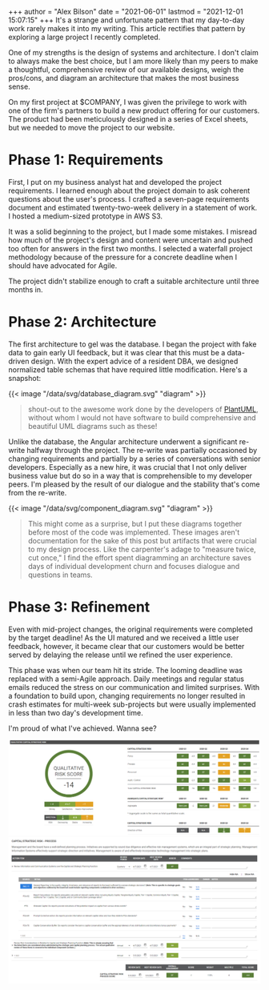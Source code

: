 +++
author = "Alex Bilson"
date = "2021-06-01"
lastmod = "2021-12-01 15:07:15"
+++
It's a strange and unfortunate pattern that my day-to-day work rarely makes it into my writing. This article rectifies that pattern by exploring a large project I recently completed.

One of my strengths is the design of systems and architecture. I don't claim to always make the best choice, but I am more likely than my peers to make a thoughtful, comprehensive review of our available designs, weigh the pros/cons, and diagram an architecture that makes the most business sense.

On my first project at $COMPANY, I was given the privilege to work with one of the firm's partners to build a new product offering for our customers. The product had been meticulously designed in a series of Excel sheets, but we needed to move the project to our website.

# Phase 1: Requirements

First, I put on my business analyst hat and developed the project requirements. I learned enough about the project domain to ask coherent questions about the user's process. I crafted a seven-page requirements document and estimated twenty-two-week delivery in a statement of work. I hosted a medium-sized prototype in AWS S3.

It was a solid beginning to the project, but I made some mistakes. I misread how much of the project's design and content were uncertain and pushed too often for answers in the first two months. I selected a waterfall project methodology because of the pressure for a concrete deadline when I should have advocated for Agile.

The project didn't stabilize enough to craft a suitable architecture until three months in.

# Phase 2: Architecture

The first architecture to gel was the database. I began the project with fake data to gain early UI feedback, but it was clear that this must be a data-driven design. With the expert advice of a resident DBA, we designed normalized table schemas that have required little modification. Here's a snapshot:

{{< image "/data/svg/database_diagram.svg" "diagram" >}}

> shout-out to the awesome work done by the developers of [PlantUML](https://github.com/plantuml/plantuml), without whom I would not have software to build comprehensive and beautiful UML diagrams such as these!

Unlike the database, the Angular architecture underwent a significant re-write halfway through the project. The re-write was partially occasioned by changing requirements and partially by a series of conversations with senior developers. Especially as a new hire, it was crucial that I not only deliver business value but do so in a way that is comprehensible to my developer peers. I'm pleased by the result of our dialogue and the stability that's come from the re-write.

{{< image "/data/svg/component_diagram.svg" "diagram" >}}

> This might come as a surprise, but I put these diagrams together before most of the code was implemented. These images aren't documentation for the sake of this post but artifacts that were crucial to my design process. Like the carpenter's adage to "measure twice, cut once," I find the effort spent diagramming an architecture saves days of individual development churn and focuses dialogue and questions in teams.

# Phase 3: Refinement

Even with mid-project changes, the original requirements were completed by the target deadline! As the UI matured and we received a little user feedback, however, it became clear that our customers would be better served by delaying the release until we refined the user experience.

This phase was when our team hit its stride. The looming deadline was replaced with a semi-Agile approach. Daily meetings and regular status emails reduced the stress on our communication and limited surprises. With a foundation to build upon, changing requirements no longer resulted in crash estimates for multi-week sub-projects but were usually implemented in less than two day's development time.

I'm proud of what I've achieved. Wanna see?

![summary-chart](/data/img/summary_chart.png)
![detail-table](/data/img/detail_table.png)
